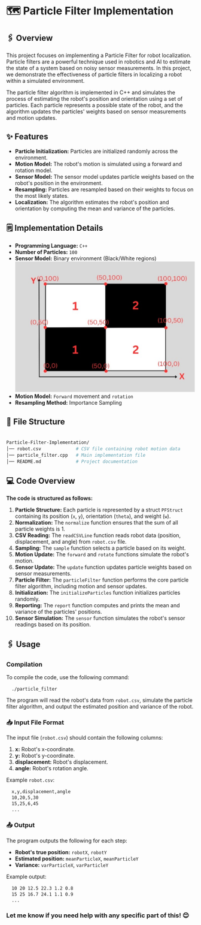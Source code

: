 # :world_map: **Particle Filter Implementation**

## :paperclips: **Overview**
This project focuses on implementing a Particle Filter for robot localization. Particle filters are a powerful technique
used in robotics and AI to estimate the state of a system based on noisy sensor measurements. In this project, we
demonstrate the effectiveness of particle filters in localizing a robot within a simulated environment.

The particle filter algorithm is implemented in C++ and simulates the process of estimating the robot's position and 
orientation using a set of particles. Each particle represents a possible state of the robot, and the algorithm updates the particles' weights based 
on sensor measurements and motion updates.


## :sparkles: **Features**

- **Particle Initialization:** Particles are initialized randomly across the environment.
- **Motion Model:** The robot's motion is simulated using a forward and rotation model.
- **Sensor Model:** The sensor model updates particle weights based on the robot's position in the environment.
- **Resampling:** Particles are resampled based on their weights to focus on the most likely states.
- **Localization:** The algorithm estimates the robot's position and orientation by computing the mean and variance of the particles.

## :spiral_notepad: **Implementation Details**
+ **Programming Language:** `C++`
+ **Number of Particles:** `100`
+ **Sensor Model:** Binary environment (Black/White regions)
       ![particals position: Black/White regions](https://github.com/LujainAbuRajab/Particle-Filter-Implementation/blob/5236147faf7be673809f2c8e5c038005ff0b62b8/particals_position.jpg)
+ **Motion Model:** `Forward` movement and `rotation`
+ **Resampling Method:** Importance Sampling

## :bookmark_tabs: **File Structure**

```bash

Particle-Filter-Implementation/
│── robot.csv             # CSV file containing robot motion data
│── particle_filter.cpp   # Main implementation file
│── README.md             # Project documentation

```

## :computer: **Code Overview**
**The code is structured as follows:**
1. **Particle Structure:** Each particle is represented by a struct `PFStruct` containing its position (`x`, `y`), orientation (`theta`), and weight (`w`).
2. **Normalization:** The `normalize` function ensures that the sum of all particle weights is 1.
3. **CSV Reading:** The `readCSVLine` function reads robot data (position, displacement, and angle) from `robot.csv` file.
4. **Sampling:** The `sample` function selects a particle based on its weight.
5. **Motion Update:** The `forward` and `rotate` functions simulate the robot's motion.
6. **Sensor Update:** The `update` function updates particle weights based on sensor measurements.
7. **Particle Filter:** The `particleFilter` function performs the core particle filter algorithm, including motion and sensor updates.
8. **Initialization:** The `initializeParticles` function initializes particles randomly.
9. **Reporting:** The `report` function computes and prints the mean and variance of the particles' positions.
10. **Sensor Simulation:** The `sensor` function simulates the robot's sensor readings based on its position.

## :paperclips: **Usage**
### Compilation
To compile the code, use the following command:
```
  ./particle_filter
```
The program will read the robot's data from `robot.csv`, simulate the particle filter algorithm, and output the estimated position and variance of the robot.

### :inbox_tray: Input File Format
The input file (`robot.csv`) should contain the following columns:
1. **x:** Robot's x-coordinate.
2. **y:** Robot's y-coordinate.
3. **displacement:** Robot's displacement.
4. **angle:** Robot's rotation angle.

Example `robot.csv`:
```
  x,y,displacement,angle
  10,20,5,30
  15,25,6,45
  ...
```

### :outbox_tray: Output
The program outputs the following for each step:
+ **Robot's true position:** `robotX`, `robotY`
+ **Estimated position:** `meanParticleX`, `meanParticleY`
+ **Variance:** `varParticleX`, `varParticleY`

Example output:
```
  10 20 12.5 22.3 1.2 0.8
  15 25 16.7 24.1 1.1 0.9
  ...
```

### Let me know if you need help with any specific part of this! 😊  
